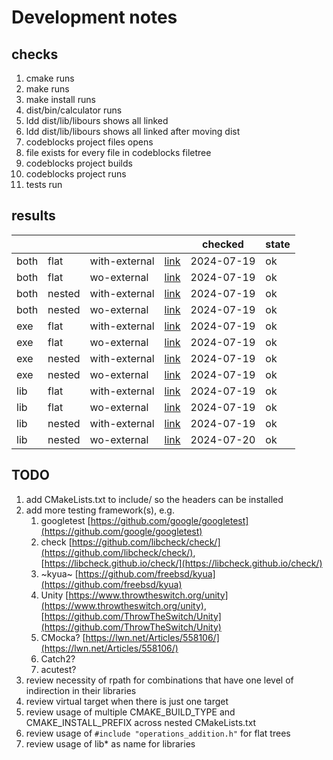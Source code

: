 # Development notes

## checks

1. cmake runs
2. make runs
3. make install runs
4. dist/bin/calculator runs
5. ldd dist/lib/libours shows all linked
6. ldd dist/lib/libours shows all linked after moving dist
7. codeblocks project files opens
8. file exists for every file in codeblocks filetree
9. codeblocks project builds
10. codeblocks project runs
11. tests run

## results 

|      |        |               |                                                                                        | checked    | state |
| ---  | ---    | ---           | ---                                                                                    | ---        | ---   |
| both | flat   | with-external | [link](%7B%7B%20cookiecutter.project_slug%20%7D%7D/produces/both/with-external/flat)   | 2024-07-19 | ok    |
| both | flat   | wo-external   | [link](%7B%7B%20cookiecutter.project_slug%20%7D%7D/produces/both/wo-external/flat)     | 2024-07-19 | ok    |
| both | nested | with-external | [link](%7B%7B%20cookiecutter.project_slug%20%7D%7D/produces/both/with-external/nested) | 2024-07-19 | ok    |
| both | nested | wo-external   | [link](%7B%7B%20cookiecutter.project_slug%20%7D%7D/produces/both/wo-external/nested)   | 2024-07-19 | ok    |
| exe  | flat   | with-external | [link](%7B%7B%20cookiecutter.project_slug%20%7D%7D/produces/exe/with-external/flat)    | 2024-07-19 | ok    |
| exe  | flat   | wo-external   | [link](%7B%7B%20cookiecutter.project_slug%20%7D%7D/produces/exe/wo-external/flat)      | 2024-07-19 | ok    |
| exe  | nested | with-external | [link](%7B%7B%20cookiecutter.project_slug%20%7D%7D/produces/exe/with-external/nested)  | 2024-07-19 | ok    |
| exe  | nested | wo-external   | [link](%7B%7B%20cookiecutter.project_slug%20%7D%7D/produces/exe/wo-external/nested)    | 2024-07-19 | ok    |
| lib  | flat   | with-external | [link](%7B%7B%20cookiecutter.project_slug%20%7D%7D/produces/lib/with-external/flat)    | 2024-07-19 | ok    |
| lib  | flat   | wo-external   | [link](%7B%7B%20cookiecutter.project_slug%20%7D%7D/produces/lib/wo-external/flat)      | 2024-07-19 | ok    |
| lib  | nested | with-external | [link](%7B%7B%20cookiecutter.project_slug%20%7D%7D/produces/lib/with-external/nested)  | 2024-07-19 | ok    |
| lib  | nested | wo-external   | [link](%7B%7B%20cookiecutter.project_slug%20%7D%7D/produces/lib/wo-external/nested)    | 2024-07-20 | ok    |

## TODO

1. add CMakeLists.txt to include/ so the headers can be installed
1. add more testing framework(s), e.g.
   1. googletest [https://github.com/google/googletest](https://github.com/google/googletest)
   1. check [https://github.com/libcheck/check/](https://github.com/libcheck/check/), [https://libcheck.github.io/check/](https://libcheck.github.io/check/)
   1. ~kyua~ [https://github.com/freebsd/kyua](https://github.com/freebsd/kyua)
   1. Unity [https://www.throwtheswitch.org/unity](https://www.throwtheswitch.org/unity), [https://github.com/ThrowTheSwitch/Unity](https://github.com/ThrowTheSwitch/Unity)
   1. CMocka? [https://lwn.net/Articles/558106/](https://lwn.net/Articles/558106/)
   1. Catch2?
   1. acutest?
1. review necessity of rpath for combinations that have one level of indirection in their libraries
1. review virtual target when there is just one target
1. review usage of multiple CMAKE_BUILD_TYPE and CMAKE_INSTALL_PREFIX across nested CMakeLists.txt
1. review usage of `#include "operations_addition.h"` for flat trees
1. review usage of lib* as name for libraries
